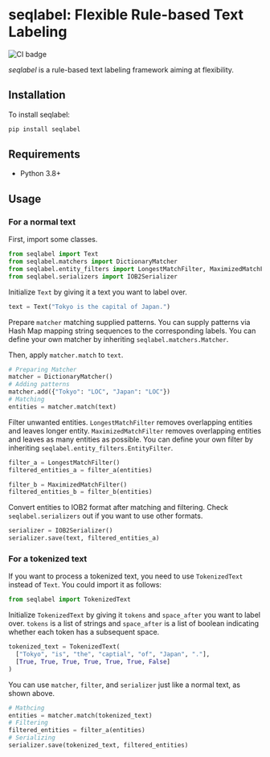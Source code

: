 # seqlabel: Flexible Rule-based Text Labeling

![CI badge](https://github.com/yasufumy/seqlabel/actions/workflows/ci.yml/badge.svg)

*seqlabel* is a rule-based text labeling framework aiming at flexibility. 

## Installation

To install seqlabel:

```sh
pip install seqlabel
```

## Requirements

- Python 3.8+


## Usage

### For a normal text

First, import some classes.

```py
from seqlabel import Text
from seqlabel.matchers import DictionaryMatcher
from seqlabel.entity_filters import LongestMatchFilter, MaximizedMatchFilter
from seqlabel.serializers import IOB2Serializer
```

Initialize `Text` by giving it a text you want to label over.

```py
text = Text("Tokyo is the capital of Japan.")
```

Prepare `matcher` matching supplied patterns. You can supply patterns via Hash Map mapping string sequences to the corresponding labels. You can define your own matcher by inheriting `seqlabel.matchers.Matcher`.  

Then, apply `matcher.match` to `text`.  

```py
# Preparing Matcher
matcher = DictionaryMatcher()
# Adding patterns
matcher.add({"Tokyo": "LOC", "Japan": "LOC"})
# Matching
entities = matcher.match(text)
```

Filter unwanted entities. `LongestMatchFilter` removes overlapping entities and leaves longer entity. `MaximizedMatchFilter` removes overlapping entities and leaves as many entities as possible. You can define your own filter by inheriting `seqlabel.entity_filters.EntityFilter`.

```py
filter_a = LongestMatchFilter()
filtered_entities_a = filter_a(entities)

filter_b = MaximizedMatchFilter()
filtered_entities_b = filter_b(entities)
```

Convert entities to IOB2 format after matching and filtering. Check `seqlabel.serializers` out if you want to use other formats.

```py
serializer = IOB2Serializer()
serializer.save(text, filtered_entities_a)
```

### For a tokenized text

If you want to process a tokenized text, you need to use `TokenizedText` instead of `Text`. You could import it as follows:

```py
from seqlabel import TokenizedText
```

Initialize `TokenizedText` by giving it `tokens` and `space_after` you want to label over. `tokens` is a list of strings and `space_after` is a list of boolean indicating whether each token has a subsequent space.

```py
tokenized_text = TokenizedText(
  ["Tokyo", "is", "the", "captial", "of", "Japan", "."],
  [True, True, True, True, True, True, False]
)
```

You can use `matcher`, `filter`, and `serializer` just like a normal text, as shown above.

```py
# Mathcing
entities = matcher.match(tokenized_text)
# Filtering
filtered_entities = filter_a(entities)
# Serializing
serializer.save(tokenized_text, filtered_entities)
```

